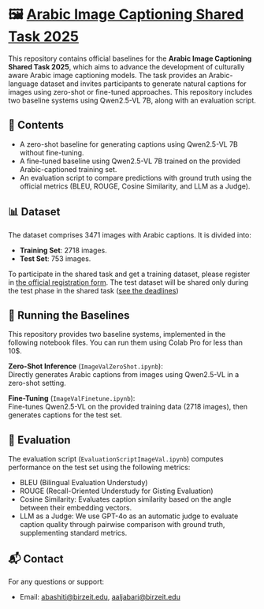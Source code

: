 
# 🖼️ [Arabic Image Captioning Shared Task 2025](https://sina.birzeit.edu/image_eval2025/index.html)

This repository contains official baselines for the **Arabic Image Captioning Shared Task 2025**, which aims to advance the development of culturally aware Arabic image captioning models. The task provides an Arabic-language dataset and invites participants to generate natural captions for images using zero-shot or fine-tuned approaches. This repository includes two baseline systems using Qwen2.5-VL 7B, along with an evaluation script.

## 📂 Contents

- A zero-shot baseline for generating captions using Qwen2.5-VL 7B without fine-tuning.
- A fine-tuned baseline using Qwen2.5-VL 7B trained on the provided Arabic-captioned training set.
- An evaluation script to compare predictions with ground truth using the official metrics (BLEU, ROUGE, Cosine Similarity, and LLM as a Judge).

## 📊 Dataset

The dataset comprises 3471 images with Arabic captions. It is divided into:

- **Training Set**: 2718 images. 
- **Test Set**: 753 images. 

To participate in the shared task and get a training dataset, please register in [the official registration form](https://docs.google.com/forms/d/e/1FAIpQLSfBqpu8badMfm_IgsLqVGAfmWiXHS_56ntPsWMN77nbB1ENw/viewform). The test dataset will be shared only during the test phase in the shared task ([see the deadlines](https://sina.birzeit.edu/image_eval2025/index.html))
 
## 🧪 Running the Baselines

This repository provides two baseline systems, implemented in the following notebook files. You can run them using Colab Pro for less than 10$.

 **Zero-Shot Inference** (`ImageValZeroShot.ipynb`):  
   Directly generates Arabic captions from images using Qwen2.5-VL in a zero-shot setting.

**Fine-Tuning** (`ImageValFinetune.ipynb`):  
   Fine-tunes Qwen2.5-VL on the provided training data (2718 images), then generates captions for the test set.

## 📏 Evaluation

The evaluation script (`EvaluationScriptImageVal.ipynb`) computes performance on the test set using the following metrics:

- BLEU (Bilingual Evaluation Understudy)
- ROUGE (Recall-Oriented Understudy for Gisting Evaluation)
- Cosine Similarity: Evaluates caption similarity based on the angle between their embedding vectors. 
- LLM as a Judge: We use GPT-4o as an automatic judge to evaluate caption quality through pairwise comparison with ground truth, supplementing standard     metrics.

  


## 📬 Contact

For any questions or support:

- Email: abashiti@birzeit.edu, aaljabari@birzeit.edu

